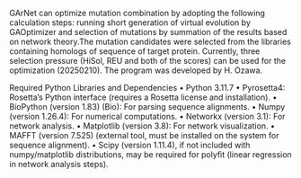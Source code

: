  GArNet can optimize mutation combination by adopting the following calculation steps: 
 running short generation of virtual evolution by GAOptimizer and selection of mutations 
 by summation of the results based on network theory.The mutation candidates were selected
 from the libraries containing homologs of sequence of target protein. 
 Currently, three selection pressure (HiSol, REU and both of the scores) can be used for the optimization (20250210). 
 The program was developed by H. Ozawa.

 Required Python Libraries and Dependencies
•	Python 3.11.7
•	Pyrosetta4: Rosetta’s Python interface (requires a Rosetta license and installation).
•	BioPython (version 1.83) (Bio): For parsing sequence alignments. 
•	Numpy (version 1.26.4): For numerical computations. 
•	Networkx (version 3.1): For network analysis. 
•	Matplotlib (version 3.8): For network visualization.
•	MAFFT (version 7.525) (external tool, must be installed on the system for sequence alignment).
•	Scipy (version 1.11.4), if not included with numpy/matplotlib distributions, may be required for polyfit (linear regression in network analysis steps).


 
